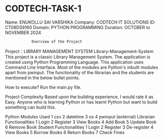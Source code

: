 # CODTECH-TASK-1
Name: ENUKOLLU SAI VARSHIKA Company: CODTECH IT SOLUTIONS 
ID: CT08DS9160 
Domain: PYTHON PROGRAMMING 
Duration: OCTOBER to NOVEMBER 2024

                Overview of the Project
Project：LIBRARY MANAGEMENT SYSTEM
Library-Management-System
This project is a classic Library Management System. The application is created using Python Programming Language. This application uses Command Line Interface. Most of the modules are Python's inbuilt modules apart from pwinput. The functionality of the librarian and the students are mentioned in the below bullet points.

How to execute?
Run the main.py file.

Project Complexity
Based upon the building experience, I would rate it as Easy. Anyone who is learning Python or has learnt Python but want to build something can build this.

   Python Modules Used
 1 csv
 2 datetime
 3 os
 4 pwinput (external)
   Librarian Functionalities
 1 Login
 2 Register
 3 View Books
 4 Add Book
 5 Update Book
 6 Remove Book
   Student Functionalities
 1 Login
 2 Register
 3 De-register
 4 View Books
 5 Borrow Books
 6 Return Books
 7 Check Fines 
